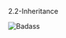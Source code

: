 2.2-Inheritance

![Badass](https://38.media.tumblr.com/a77b7eca11981570f59757db4566559a/tumblr_mtcstxNE1r1shxe70o1_500.gif)
